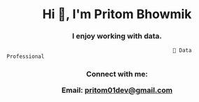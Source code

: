 <h1 align="center">Hi 👋, I'm Pritom Bhowmik</h1>
<h3 align="center">I enjoy working with data.</h3>



                                                         🔭 Data Professional


<h3 align="center">Connect with me:

Email: pritom01dev@gmail.com </h3>
<p align="center">
</p>





